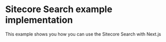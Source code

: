 # Sitecore Search example implementation

This example shows you how you can use the Sitecore Search with Next.js